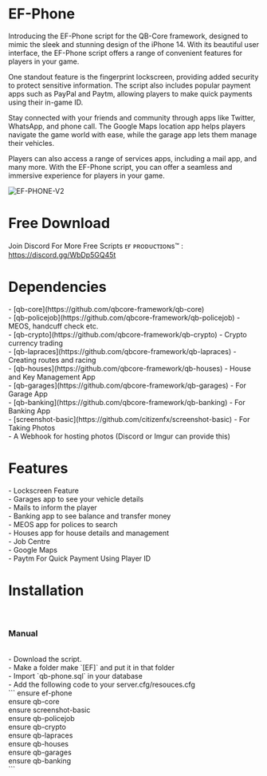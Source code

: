 <h1>EF-Phone</h1>

Introducing the EF-Phone script for the QB-Core framework, designed to mimic the sleek and stunning design of the iPhone 14. With its beautiful user interface, the EF-Phone script offers a range of convenient features for players in your game.

One standout feature is the fingerprint lockscreen, providing added security to protect sensitive information. The script also includes popular payment apps such as PayPal and Paytm, allowing players to make quick payments using their in-game ID.

Stay connected with your friends and community through apps like Twitter, WhatsApp, and phone call. The Google Maps location app helps players navigate the game world with ease, while the garage app lets them manage their vehicles.

Players can also access a range of services apps, including a mail app, and many more. With the EF-Phone script, you can offer a seamless and immersive experience for players in your game.


![EF-PHONE-V2](https://user-images.githubusercontent.com/104319683/232832485-38a2c8a1-90a1-4c74-b3e2-53181e001c60.png)


<h1>Free Download</h1>

Join Discord For More Free Scripts
ᴇғ ᴘʀᴏᴅᴜᴄᴛɪᴏɴs™ : https://discord.gg/WbDp5GQ45t

<h1>Dependencies</h1>
- [qb-core](https://github.com/qbcore-framework/qb-core)<br>
- [qb-policejob](https://github.com/qbcore-framework/qb-policejob) - MEOS, handcuff check etc. <br>
- [qb-crypto](https://github.com/qbcore-framework/qb-crypto) - Crypto currency trading <br>
- [qb-lapraces](https://github.com/qbcore-framework/qb-lapraces) - Creating routes and racing <br>
- [qb-houses](https://github.com/qbcore-framework/qb-houses) - House and Key Management App<br>
- [qb-garages](https://github.com/qbcore-framework/qb-garages) - For Garage App<br>
- [qb-banking](https://github.com/qbcore-framework/qb-banking) - For Banking App<br>
- [screenshot-basic](https://github.com/citizenfx/screenshot-basic) - For Taking Photos<br>
- A Webhook for hosting photos (Discord or Imgur can provide this)<br>

<h1>Features</h1>
- Lockscreen Feature<br>
- Garages app to see your vehicle details<br>
- Mails to inform the player<br>
- Banking app to see balance and transfer money<br>
- MEOS app for polices to search<br>
- Houses app for house details and management<br>
- Job Centre <br>
- Google Maps<br>
- Paytm For Quick Payment Using Player ID<br>

<h1>Installation</h1><br>
<h3>Manual</h3><br>
- Download the script.<br>
- Make a folder make `[EF]` and put it in that folder<br>
- Import `qb-phone.sql` in your database<br>
- Add the following code to your server.cfg/resouces.cfg<br>
```
ensure ef-phone <br>
ensure qb-core <br>
ensure screenshot-basic <br>
ensure qb-policejob <br>
ensure qb-crypto <br>
ensure qb-lapraces <br>
ensure qb-houses <br>
ensure qb-garages <br>
ensure qb-banking <br>
```
